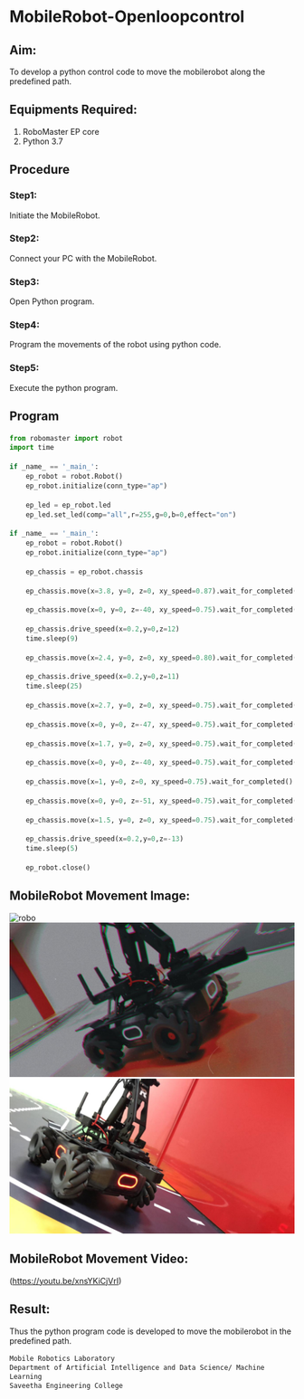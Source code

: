 # MobileRobot-Openloopcontrol
## Aim:

To develop a python control code to move the mobilerobot along the predefined path.

## Equipments Required:
1. RoboMaster EP core
2. Python 3.7

## Procedure

### Step1:
Initiate the MobileRobot.

### Step2:
Connect your PC with the MobileRobot.

### Step3:
Open Python program.

### Step4:
Program the movements of the robot using python code.

### Step5:
Execute the python program.

## Program
```python
from robomaster import robot
import time

if _name_ == '_main_':
    ep_robot = robot.Robot()
    ep_robot.initialize(conn_type="ap")

    ep_led = ep_robot.led
    ep_led.set_led(comp="all",r=255,g=0,b=0,effect="on")

if _name_ == '_main_':
    ep_robot = robot.Robot()
    ep_robot.initialize(conn_type="ap")

    ep_chassis = ep_robot.chassis

    ep_chassis.move(x=3.8, y=0, z=0, xy_speed=0.87).wait_for_completed()

    ep_chassis.move(x=0, y=0, z=-40, xy_speed=0.75).wait_for_completed()

    ep_chassis.drive_speed(x=0.2,y=0,z=12)
    time.sleep(9)

    ep_chassis.move(x=2.4, y=0, z=0, xy_speed=0.80).wait_for_completed()

    ep_chassis.drive_speed(x=0.2,y=0,z=11)
    time.sleep(25)

    ep_chassis.move(x=2.7, y=0, z=0, xy_speed=0.75).wait_for_completed()

    ep_chassis.move(x=0, y=0, z=-47, xy_speed=0.75).wait_for_completed()

    ep_chassis.move(x=1.7, y=0, z=0, xy_speed=0.75).wait_for_completed()

    ep_chassis.move(x=0, y=0, z=-40, xy_speed=0.75).wait_for_completed()

    ep_chassis.move(x=1, y=0, z=0, xy_speed=0.75).wait_for_completed()

    ep_chassis.move(x=0, y=0, z=-51, xy_speed=0.75).wait_for_completed()

    ep_chassis.move(x=1.5, y=0, z=0, xy_speed=0.75).wait_for_completed()

    ep_chassis.drive_speed(x=0.2,y=0,z=-13)
    time.sleep(5)
    
    ep_robot.close()
```

## MobileRobot Movement Image:

![robo](./img/robomaster.png)
![output](./robo1.png)
![output](./robo2.png)

## MobileRobot Movement Video:

(https://youtu.be/xnsYKiCjVrI)

## Result:
Thus the python program code is developed to move the mobilerobot in the predefined path.


```
Mobile Robotics Laboratory
Department of Artificial Intelligence and Data Science/ Machine Learning
Saveetha Engineering College
```
